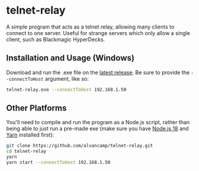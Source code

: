 # telnet-relay

A simple program that acts as a telnet relay, allowing many clients to connect to one server. Useful for strange servers which only allow a single client, such as Blackmagic HyperDecks.

## Installation and Usage (Windows)

Download and run the .exe file on the [latest release](releases/latest). Be sure to provide the `--connectToHost` argument, like so:

```bash
telnet-relay.exe --connectToHost 192.168.1.50
```

## Other Platforms

You'll need to compile and run the program as a Node.js script, rather than being able to just run a pre-made exe (make sure you have [Node.js 18](https://nodejs.org/en/download) and [Yarn](https://classic.yarnpkg.com/lang/en/docs/install) installed first):

```bash
git clone https://github.com/alvancamp/telnet-relay.git
cd telnet-relay
yarn
yarn start --connectToHost 192.168.1.50
```
